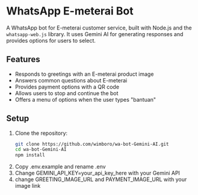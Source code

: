 # WhatsApp E-meterai Bot

A WhatsApp bot for E-meterai customer service, built with Node.js and the `whatsapp-web.js` library. It uses Gemini AI for generating responses and provides options for users to select.

## Features

- Responds to greetings with an E-meterai product image
- Answers common questions about E-meterai
- Provides payment options with a QR code
- Allows users to stop and continue the bot
- Offers a menu of options when the user types "bantuan"

## Setup

1. Clone the repository:
   ```bash
   git clone https://github.com/wimboro/wa-bot-Gemini-AI.git
   cd wa-bot-Gemini-AI
   npm install
3. Copy .env.example and rename .env
4. Change GEMINI_API_KEY=your_api_key_here with your Gemini API
5. change GREETING_IMAGE_URL and PAYMENT_IMAGE_URL with your image link